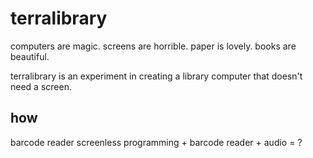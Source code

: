# terralibrary

computers are magic.
screens are horrible.
paper is lovely.
books are beautiful.

terralibrary is an experiment in creating a library computer that doesn't need a screen.

## how

barcode reader
screenless programming + barcode reader + audio = ?


